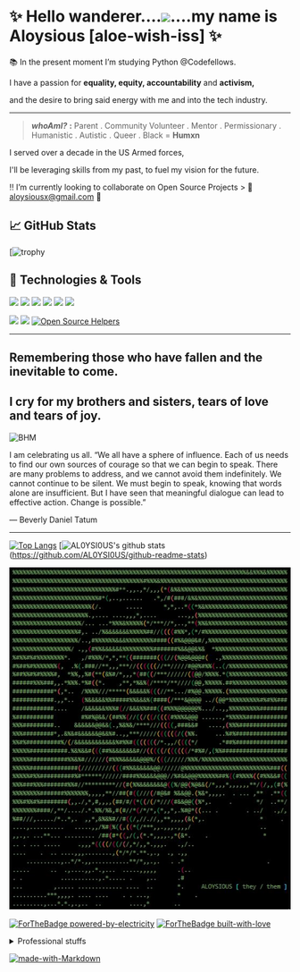 # ✨ Hello wanderer....<img src="https://raw.githubusercontent.com/MartinHeinz/MartinHeinz/master/wave.gif" width="30px">....my name is Aloysious [aloe-wish-iss] ✨

:books: In the present moment I’m studying Python @Codefellows. 

I have a passion for **equality, equity, accountability** and **activism,**

and the desire to bring said energy with me and into the tech industry.

----

> ***whoAmI?*** **:** Parent . Community Volunteer . Mentor . Permissionary . Humanistic . Autistic . Queer . Black = **Humxn**

I served over a decade in the US Armed forces,

I'll be leveraging skills from my past, to fuel my vision for the future.



:bangbang: I’m currently looking to collaborate on Open Source Projects > :email: [aloysiousx@gmail.com](mailto:aloysiousx@gmail.com) :email:



## &#x1f4c8; GitHub Stats 
[![trophy](https://github-profile-trophy.vercel.app/?username=AL0YSI0US&theme=cobalt=row=1&column=7)




## 🔧 Technologies & Tools
![](https://img.shields.io/badge/OS-Linux-informational?style=flat&logo=linux&logoColor=white&color=2bbc8a) ![](https://img.shields.io/badge/Shell-Bash-informational?style=flat&logo=gnu-bash&logoColor=white&color=2bbc8a)  ![](https://img.shields.io/badge/Code-Vue-informational?style=flat&logo=vue.js&logoColor=white&color=2bbc8a) ![](https://img.shields.io/badge/Tools-Docker-informational?style=flat&logo=docker&logoColor=white&color=2bbc8a) ![](https://img.shields.io/badge/Tools-Red_Hat_OpenShift-informational?style=flat&logo=red-hat-open-shift&logoColor=white&color=2bbc8a) ![](https://img.shields.io/badge/Tools-Kubernetes-informational?style=flat&logo=kubernetes&logoColor=white&color=2bbc8a)

 ![](https://img.shields.io/badge/Code-JavaScript-informational?style=flat&logo=javascript&logoColor=white&color=2bbc8a) ![](https://img.shields.io/badge/Code-Python-informational?style=flat&logo=python&logoColor=white&color=2bbc8a)  [![Open Source Helpers](https://www.codetriage.com/microsoft/vscode/badges/users.svg)](https://www.codetriage.com/microsoft/vscode)

----

<!--
       BLACK HISTORY MONTH
-->


## Remembering those who have fallen and the inevitable to come.
## I cry for my brothers and sisters, tears of love and tears of joy.

![BHM](https://caplanc.org/wp-content/uploads/2021/02/BHM.jpg)

I am celebrating us all.
“We all have a sphere of influence. Each of us needs to find our own sources of courage so that we can begin to speak. There are many problems to address, and we cannot avoid them indefinitely. We cannot continue to be silent. We must begin to speak, knowing that words alone are insufficient. But I have seen that meaningful dialogue can lead to effective action. Change is possible.”

― Beverly Daniel Tatum

----
[![Top Langs](https://github-readme-stats.vercel.app/api/top-langs/?username=AL0YSI0US)](https://github.com/AL0YSI0US/github-readme-stats) [![AL0YSI0US's github stats](https://github-readme-stats.vercel.app/api?username=AL0YSI0US&theme=cobalt)(https://github.com/AL0YSI0US/github-readme-stats)
<a href="https://github.com/AL0YSI0US/AL0YSI0US">

![myFace](https://github.com/AL0YSI0US/about-me/raw/main/img/aloysiousAltered.JPG?raw=true)

[![ForTheBadge powered-by-electricity](http://ForTheBadge.com/images/badges/powered-by-electricity.svg)](http://ForTheBadge.com) [![ForTheBadge built-with-love](http://ForTheBadge.com/images/badges/built-with-love.svg)](https://GitHub.com/AL0YSI0US/)

<details>   
  <summary markdown="span">Professional stuffs</summary>
  
  ![pointRight](https://encrypted-tbn0.gstatic.com/images?q=tbn:ANd9GcRvLaM_kR6bHmCQW7gvyEfvWijx3tqNbNa0xA&usqp=CAU) [Linkedin](https://www.linkedin.com/in/a-todd-charliemike/)
  

</details>



[![made-with-Markdown](https://img.shields.io/badge/Made%20with-Markdown-1f425f.svg)](http://commonmark.org)


<!--
**AL0YSI0US/AL0YSI0US** is a ✨ _special_ ✨ repository because its `README.md` (this file) appears on your GitHub profile.

<details>
  <summary markdown="span">:space_invader:</summary>

To make an inline link open in a new tab, you can add {:target="_blank"} to the end. Ex: [Text to display](link){:target="_blank"}

| Default aligned | Left aligned | Center aligned  | Right aligned  |
|-----------------|:-------------|:---------------:|---------------:|
| First body part | Second cell  | Third cell      | fourth cell    |
| Second line     | foo          | **strong**      | baz            |
| Third line      | quux         | baz             | bar            |
|-----------------+--------------+-----------------+----------------|
| Second body     |              |                 |                |
| 2nd line        |              |                 |                |
|-----------------+--------------+-----------------+----------------|
| Third body      |              |                 | Foo            |
{: .custom-class #custom-id}

- 🔭 I’m currently working on ...
- 🤔 I’m looking for help with ...
- 💬 Ask me about ...
- 📫 How to reach me: ...
- 😄 Pronouns: ...
- ⚡ Fun fact: ...

-->
